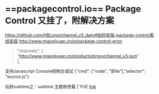 
# ==packagecontrol.io== Package Control 又挂了，附解决方案
https://github.com/HBLong/channel_v3_daily#如何安装-package-control离线安装
http://www.miaoqiyuan.cn/p/package-control-error

> "channels": [
    "http://www.miaoqiyuan.cn/products/proxy/channel_v3.json"  
],

支持Javascript Console控制台调试
 {"cmd": ["node", "$file"],"selector": "source.js"}

玩转sublime之：sublime 主题修改篇 | YUE [link](https://halfmoonvic.github.io/2019/01/07/%E7%8E%A9%E8%BD%ACsublime%E4%B9%8B%EF%BC%9Asublime%E4%B8%BB%E9%A2%98%E7%AF%87/)
<!--stackedit_data:
eyJoaXN0b3J5IjpbLTU0Mzc0NzIzMiwtOTM2Njc2NjYwLDIxND
IwNTc1NDFdfQ==
-->